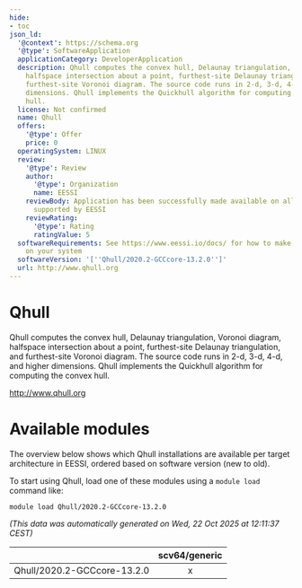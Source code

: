 ```yaml
---
hide:
- toc
json_ld:
  '@context': https://schema.org
  '@type': SoftwareApplication
  applicationCategory: DeveloperApplication
  description: Qhull computes the convex hull, Delaunay triangulation, Voronoi diagram,
    halfspace intersection about a point, furthest-site Delaunay triangulation, and
    furthest-site Voronoi diagram. The source code runs in 2-d, 3-d, 4-d, and higher
    dimensions. Qhull implements the Quickhull algorithm for computing the convex
    hull.
  license: Not confirmed
  name: Qhull
  offers:
    '@type': Offer
    price: 0
  operatingSystem: LINUX
  review:
    '@type': Review
    author:
      '@type': Organization
      name: EESSI
    reviewBody: Application has been successfully made available on all architectures
      supported by EESSI
    reviewRating:
      '@type': Rating
      ratingValue: 5
  softwareRequirements: See https://www.eessi.io/docs/ for how to make EESSI available
    on your system
  softwareVersion: '[''Qhull/2020.2-GCCcore-13.2.0'']'
  url: http://www.qhull.org
---
```


Qhull
=====


Qhull computes the convex hull, Delaunay triangulation, Voronoi diagram, halfspace intersection about a point, furthest-site Delaunay triangulation, and furthest-site Voronoi diagram. The source code runs in 2-d, 3-d, 4-d, and higher dimensions. Qhull implements the Quickhull algorithm for computing the convex hull.

http://www.qhull.org
# Available modules


The overview below shows which Qhull installations are available per target architecture in EESSI, ordered based on software version (new to old).

To start using Qhull, load one of these modules using a `module load` command like:

```shell
module load Qhull/2020.2-GCCcore-13.2.0
```

*(This data was automatically generated on Wed, 22 Oct 2025 at 12:11:37 CEST)*

| |scv64/generic|
| :---: | :---: |
|Qhull/2020.2-GCCcore-13.2.0|x|

